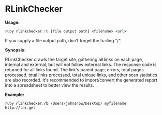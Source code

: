 RLinkChecker
============

**Usage:**
```ruby
ruby rlinkchecker.rb [file output path] <filename> <url>
```
If you supply a file output path, don't forget the trailing "/".
    
**Synopsis:**

  RLinkChecker crawls the target site, gathering all links on each page, internal and external,
  but will not follow external links. The response code is returned for all links found.
  The link's parent page, errors, total pages processed, total links processed, total unique links,
  and other scan statistics are also recorded. It's recommended to import/convert the generated 
  report into a spreadsheet to better view the results.

**Example:**
```
ruby rlinkchecker.rb /Users/johnsnow/Desktop/ myfilename http://tar.get
```
